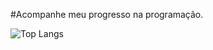 #Acompanhe meu progresso na programação.

![Top Langs](https://github-readme-stats.vercel.app/api/top-langs/?username=pheukk&layout=compact&theme=dark)
